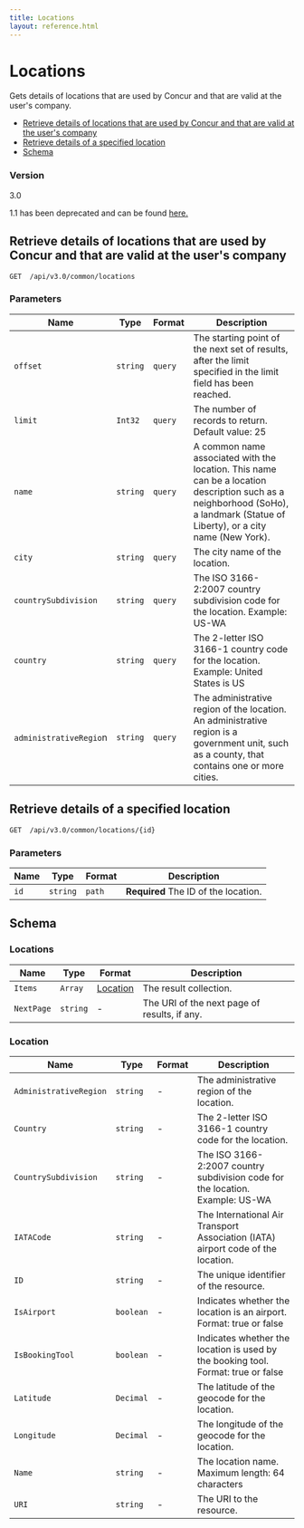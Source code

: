 ```yaml
---
title: Locations
layout: reference.html
---
```


# Locations

Gets details of locations that are used by Concur and that are valid at the user's company.

* [Retrieve details of locations that are used by Concur and that are valid at the user's company](#get)
* [Retrieve details of a specified location](#getID)
* [Schema](#schema)

### Version
3.0  

1.1 has been deprecated and can be found [here.](/api-reference-deprecated/version-one-one/expense-report/location-resource.html)  


## <a name="get"></a>Retrieve details of locations that are used by Concur and that are valid at the user's company

    GET  /api/v3.0/common/locations

        
### Parameters

Name | Type | Format | Description
-----|------|--------|------------          
`offset`    |   `string`    |   `query` |   The starting point of the next set of results, after the limit specified in the limit field has been reached.
`limit` |   `Int32` |   `query` |   The number of records to return. Default value: 25
`name`  |   `string`    |   `query` |   A common name associated with the location. This name can be a location description such as a neighborhood (SoHo), a landmark (Statue of Liberty), or a city name (New York).
`city`  |   `string`    |   `query` |   The city name of the location.
`countrySubdivision`    |   `string`    |   `query` |   The ISO 3166-2:2007 country subdivision code for the location. Example: US-WA
`country`   |   `string`    |   `query` |   The 2-letter ISO 3166-1 country code for the location. Example: United States is US
`administrativeRegio`n  |   `string`    |   `query` |   The administrative region of the location. An administrative region is a government unit, such as a county, that contains one or more cities.



## <a name="getID"></a>Retrieve details of a specified location

    GET  /api/v3.0/common/locations/{id}


### Parameters

Name | Type | Format | Description
-----|------|--------|------------
`id`    |   `string`    |   `path`  |   **Required** The ID of the location.


## <a name="schema"></a>Schema


### <a name="locations"></a>Locations

Name | Type | Format | Description
-----|------|--------|------------
`Items` |   `Array` |   [Location](#location)   |   The result collection.
`NextPage`  |   `string`    |   -   |   The URI of the next page of results, if any.


### <a name="location"></a>Location

Name | Type | Format | Description
-----|------|--------|------------
`AdministrativeRegion`  |   `string`    |   -   |   The administrative region of the location.
`Country`   |   `string`    |   -   |   The 2-letter ISO 3166-1 country code for the location.
`CountrySubdivision`    |   `string`    |   -   |   The ISO 3166-2:2007 country subdivision code for the location. Example: US-WA
`IATACode`  |   `string`    |   -   |   The International Air Transport Association (IATA) airport code of the location.
`ID` |  `string`    |   -   |   The unique identifier of the resource.
`IsAirport` |   `boolean`   |   -   |   Indicates whether the location is an airport. Format: true or false
`IsBookingTool` |   `boolean`   |   -   |   Indicates whether the location is used by the booking tool. Format: true or false
`Latitude`  |   `Decimal`   |   -   |   The latitude of the geocode for the location.
`Longitude` |   `Decimal`   |   -   |   The longitude of the geocode for the location.
`Name`  |   `string`    |   -   |   The location name. Maximum length: 64 characters
`URI`   |   `string`    |   -   |   The URI to the resource.
